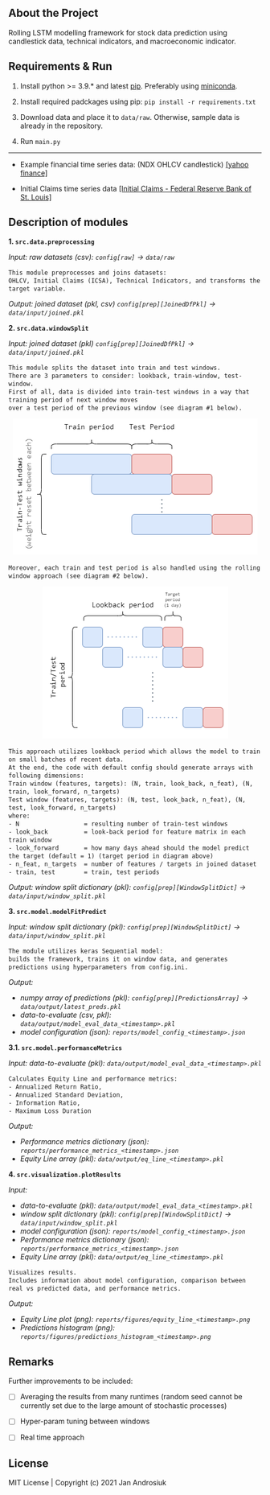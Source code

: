 ## About the Project
Rolling LSTM modelling framework for stock data prediction using candlestick data, technical indicators, and macroeconomic indicator.


## Requirements & Run
1. Install python >= 3.9.* and latest [pip](https://pip.pypa.io/en/stable/installation/). Preferably using [miniconda](https://conda.io/projects/conda/en/latest/user-guide/install/index.html).

2. Install required padckages using pip: `pip install -r requirements.txt`

3. Download data and place it to `data/raw`. Otherwise, sample data is already in the repository.

4. Run `main.py`

---

- Example financial time series data: (NDX OHLCV candlestick) [[yahoo finance]](https://finance.yahoo.com/quote/%5ENDX/history?p=%5ENDX)

- Initial Claims time series data [[Initial Claims - Federal Reserve Bank of St. Louis]](https://fred.stlouisfed.org/series/ICSA)


## Description of modules

**1. `src.data.preprocessing`**

*Input: raw datasets (csv): `config[raw]` -> `data/raw`*

    This module preprocesses and joins datasets: 
    OHLCV, Initial Claims (ICSA), Technical Indicators, and transforms the target variable. 

*Output: joined dataset (pkl, csv) `config[prep][JoinedDfPkl]` -> `data/input/joined.pkl`*


**2. `src.data.windowSplit`**

*Input: joined dataset (pkl) `config[prep][JoinedDfPkl]` -> `data/input/joined.pkl`*

    This module splits the dataset into train and test windows. 
    There are 3 parameters to consider: lookback, train-window, test-window.
    First of all, data is divided into train-test windows in a way that training period of next window moves 
    over a test period of the previous window (see diagram #1 below).
<p align="center">
<img src="references/train_test_windows_framed.png" alt="Windows-Train-Test-split"/>
</p>

    Moreover, each train and test period is also handled using the rolling window approach (see diagram #2 below).
<p align="center">
<img src="references/single_window_framed.png" alt="Windows-Train-Test-split"/>
</p>

    This approach utilizes lookback period which allows the model to train on small batches of recent data.
    At the end, the code with default config should generate arrays with following dimensions:
    Train window (features, targets): (N, train, look_back, n_feat), (N, train, look_forward, n_targets)
    Test window (features, targets): (N, test, look_back, n_feat), (N, test, look_forward, n_targets)
    where:
    - N                  = resulting number of train-test windows
    - look_back          = look-back period for feature matrix in each train window
    - look_forward       = how many days ahead should the model predict the target (default = 1) (target period in diagram above)
    - n_feat, n_targets  = number of features / targets in joined dataset
    - train, test        = train, test periods

*Output: window split dictionary (pkl): `config[prep][WindowSplitDict]` -> `data/input/window_split.pkl`*

**3. `src.model.modelFitPredict`**

*Input: window split dictionary (pkl): `config[prep][WindowSplitDict]` -> `data/input/window_split.pkl`*

    The module utilizes keras Sequential model:
    builds the framework, trains it on window data, and generates predictions using hyperparameters from config.ini. 

*Output:* 
- *numpy array of predictions (pkl): `config[prep][PredictionsArray]` -> `data/output/latest_preds.pkl`*
- *data-to-evaluate (csv, pkl): `data/output/model_eval_data_<timestamp>.pkl`*
- *model configuration (json): `reports/model_config_<timestamp>.json`*


**3.1. `src.model.performanceMetrics`**

*Input: data-to-evaluate (pkl): `data/output/model_eval_data_<timestamp>.pkl`*

    Calculates Equity Line and performance metrics: 
    - Annualized Return Ratio, 
    - Annualized Standard Deviation, 
    - Information Ratio, 
    - Maximum Loss Duration

*Output:*
- *Performance metrics dictionary (json): `reports/performance_metrics_<timestamp>.json`*
- *Equity Line array (pkl): `data/output/eq_line_<timestamp>.pkl`*


**4. `src.visualization.plotResults`**

*Input:* 
- *data-to-evaluate (pkl): `data/output/model_eval_data_<timestamp>.pkl`*
- *window split dictionary (pkl): `config[prep][WindowSplitDict]` -> `data/input/window_split.pkl`*
- *model configuration (json): `reports/model_config_<timestamp>.json`*
- *Performance metrics dictionary (json): `reports/performance_metrics_<timestamp>.json`*
- *Equity Line array (pkl): `data/output/eq_line_<timestamp>.pkl`*
  
[comment]: <> (This is a comment, it will not be included)

    Visualizes results. 
    Includes information about model configuration, comparison between real vs predicted data, and performance metrics.

*Output:*
- *Equity Line plot (png): `reports/figures/equity_line_<timestamp>.png`*
- *Predictions histogram (png): `reports/figures/predictions_histogram_<timestamp>.png`*



## Remarks

Further improvements to be included:

- [ ] Averaging the results from many runtimes (random seed cannot be currently set due to the large amount of stochastic processes)

- [ ] Hyper-param tuning between windows

- [ ] Real time approach

  

## License

  

MIT License | Copyright (c) 2021 Jan Androsiuk
